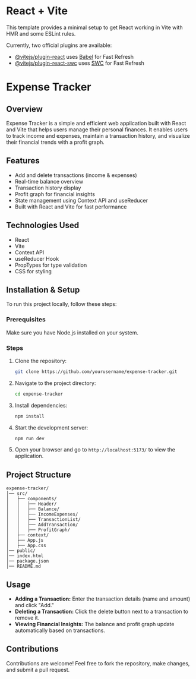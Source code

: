 # React + Vite

This template provides a minimal setup to get React working in Vite with HMR and some ESLint rules.

Currently, two official plugins are available:

- [@vitejs/plugin-react](https://github.com/vitejs/vite-plugin-react/blob/main/packages/plugin-react/README.md) uses [Babel](https://babeljs.io/) for Fast Refresh
- [@vitejs/plugin-react-swc](https://github.com/vitejs/vite-plugin-react-swc) uses [SWC](https://swc.rs/) for Fast Refresh
# Expense Tracker

## Overview
Expense Tracker is a simple and efficient web application built with React and Vite that helps users manage their personal finances. It enables users to track income and expenses, maintain a transaction history, and visualize their financial trends with a profit graph.

## Features
- Add and delete transactions (income & expenses)
- Real-time balance overview
- Transaction history display
- Profit graph for financial insights
- State management using Context API and useReducer
- Built with React and Vite for fast performance

## Technologies Used
- React
- Vite
- Context API
- useReducer Hook
- PropTypes for type validation
- CSS for styling

## Installation & Setup
To run this project locally, follow these steps:

### Prerequisites
Make sure you have Node.js installed on your system.

### Steps
1. Clone the repository:
   ```sh
   git clone https://github.com/yourusername/expense-tracker.git
   ```

2. Navigate to the project directory:
   ```sh
   cd expense-tracker
   ```

3. Install dependencies:
   ```sh
   npm install
   ```

4. Start the development server:
   ```sh
   npm run dev
   ```

5. Open your browser and go to `http://localhost:5173/` to view the application.

## Project Structure
```
expense-tracker/
│── src/
│   ├── components/
│   │   ├── Header/
│   │   ├── Balance/
│   │   ├── IncomeExpenses/
│   │   ├── TransactionList/
│   │   ├── AddTransaction/
│   │   ├── ProfitGraph/
│   ├── context/
│   ├── App.js
│   ├── App.css
│── public/
│── index.html
│── package.json
│── README.md
```

## Usage
- **Adding a Transaction:** Enter the transaction details (name and amount) and click "Add."
- **Deleting a Transaction:** Click the delete button next to a transaction to remove it.
- **Viewing Financial Insights:** The balance and profit graph update automatically based on transactions.

## Contributions
Contributions are welcome! Feel free to fork the repository, make changes, and submit a pull request.


